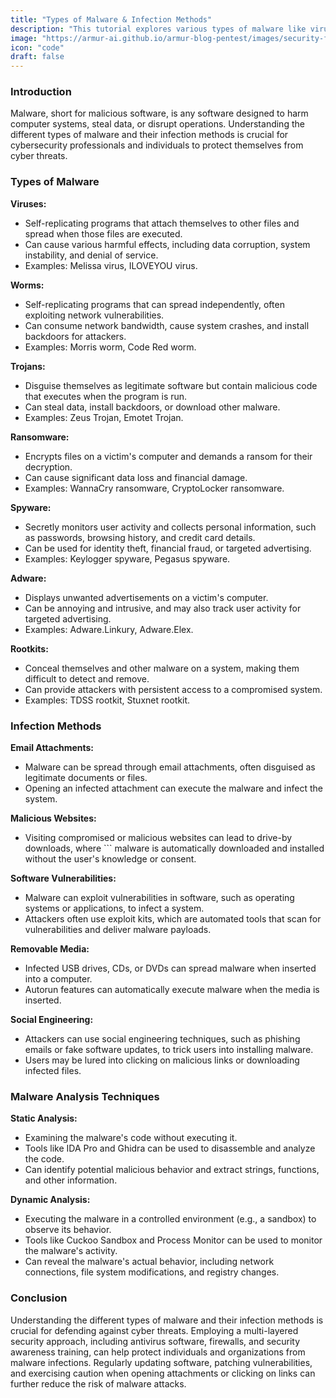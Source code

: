 ```yaml
---
title: "Types of Malware & Infection Methods"
description: "This tutorial explores various types of malware like viruses, worms, trojans, and ransomware, and their infection methods."
image: "https://armur-ai.github.io/armur-blog-pentest/images/security-fundamentals.png"
icon: "code"
draft: false
---
```

### Introduction

Malware, short for malicious software, is any software designed to harm computer systems, steal data, or disrupt operations. Understanding the different types of malware and their infection methods is crucial for cybersecurity professionals and individuals to protect themselves from cyber threats.

### Types of Malware

**Viruses:**

*   Self-replicating programs that attach themselves to other files and spread when those files are executed.
*   Can cause various harmful effects, including data corruption, system instability, and denial of service.
*   Examples: Melissa virus, ILOVEYOU virus.

**Worms:**

*   Self-replicating programs that can spread independently, often exploiting network vulnerabilities.
*   Can consume network bandwidth, cause system crashes, and install backdoors for attackers.
*   Examples: Morris worm, Code Red worm.

**Trojans:**

*   Disguise themselves as legitimate software but contain malicious code that executes when the program is run.
*   Can steal data, install backdoors, or download other malware.
*   Examples: Zeus Trojan, Emotet Trojan.

**Ransomware:**

*   Encrypts files on a victim's computer and demands a ransom for their decryption.
*   Can cause significant data loss and financial damage.
*   Examples: WannaCry ransomware, CryptoLocker ransomware.

**Spyware:**

*   Secretly monitors user activity and collects personal information, such as passwords, browsing history, and credit card details.
*   Can be used for identity theft, financial fraud, or targeted advertising.
*   Examples: Keylogger spyware, Pegasus spyware.

**Adware:**

*   Displays unwanted advertisements on a victim's computer.
*   Can be annoying and intrusive, and may also track user activity for targeted advertising.
*   Examples: Adware.Linkury, Adware.Elex.

**Rootkits:**

*   Conceal themselves and other malware on a system, making them difficult to detect and remove.
*   Can provide attackers with persistent access to a compromised system.
*   Examples: TDSS rootkit, Stuxnet rootkit.

### Infection Methods

**Email Attachments:**

*   Malware can be spread through email attachments, often disguised as legitimate documents or files.
*   Opening an infected attachment can execute the malware and infect the system.

**Malicious Websites:**

*   Visiting compromised or malicious websites can lead to drive-by downloads, where ```
   malware is automatically downloaded and installed without the user's knowledge or consent.

**Software Vulnerabilities:**

*   Malware can exploit vulnerabilities in software, such as operating systems or applications, to infect a system.
*   Attackers often use exploit kits, which are automated tools that scan for vulnerabilities and deliver malware payloads.

**Removable Media:**

*   Infected USB drives, CDs, or DVDs can spread malware when inserted into a computer.
*   Autorun features can automatically execute malware when the media is inserted.

**Social Engineering:**

*   Attackers can use social engineering techniques, such as phishing emails or fake software updates, to trick users into installing malware.
*   Users may be lured into clicking on malicious links or downloading infected files.

### Malware Analysis Techniques

**Static Analysis:**

*   Examining the malware's code without executing it.
*   Tools like IDA Pro and Ghidra can be used to disassemble and analyze the code.
*   Can identify potential malicious behavior and extract strings, functions, and other information.

**Dynamic Analysis:**

*   Executing the malware in a controlled environment (e.g., a sandbox) to observe its behavior.
*   Tools like Cuckoo Sandbox and Process Monitor can be used to monitor the malware's activity.
*   Can reveal the malware's actual behavior, including network connections, file system modifications, and registry changes.

### Conclusion

Understanding the different types of malware and their infection methods is crucial for defending against cyber threats. Employing a multi-layered security approach, including antivirus software, firewalls, and security awareness training, can help protect individuals and organizations from malware infections. Regularly updating software, patching vulnerabilities, and exercising caution when opening attachments or clicking on links can further reduce the risk of malware attacks.